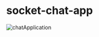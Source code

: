 # socket-chat-app
![chatApplication](https://user-images.githubusercontent.com/72975868/198400869-fbadfaa4-fae6-4a81-b91b-41b6244bc80f.PNG)

